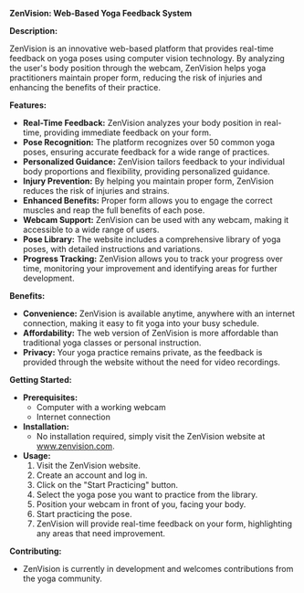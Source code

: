 **ZenVision: Web-Based Yoga Feedback System**

**Description:**

ZenVision is an innovative web-based platform that provides real-time feedback on yoga poses using computer vision technology. By analyzing the user's body position through the webcam, ZenVision helps yoga practitioners maintain proper form, reducing the risk of injuries and enhancing the benefits of their practice.

**Features:**

* **Real-Time Feedback:** ZenVision analyzes your body position in real-time, providing immediate feedback on your form.
* **Pose Recognition:** The platform recognizes over 50 common yoga poses, ensuring accurate feedback for a wide range of practices.
* **Personalized Guidance:** ZenVision tailors feedback to your individual body proportions and flexibility, providing personalized guidance.
* **Injury Prevention:** By helping you maintain proper form, ZenVision reduces the risk of injuries and strains.
* **Enhanced Benefits:** Proper form allows you to engage the correct muscles and reap the full benefits of each pose.
* **Webcam Support:** ZenVision can be used with any webcam, making it accessible to a wide range of users.
* **Pose Library:** The website includes a comprehensive library of yoga poses, with detailed instructions and variations.
* **Progress Tracking:** ZenVision allows you to track your progress over time, monitoring your improvement and identifying areas for further development.

**Benefits:**

* **Convenience:** ZenVision is available anytime, anywhere with an internet connection, making it easy to fit yoga into your busy schedule.
* **Affordability:** The web version of ZenVision is more affordable than traditional yoga classes or personal instruction.
* **Privacy:** Your yoga practice remains private, as the feedback is provided through the website without the need for video recordings.

**Getting Started:**

* **Prerequisites:**
    * Computer with a working webcam
    * Internet connection
* **Installation:**
    * No installation required, simply visit the ZenVision website at www.zenvision.com.
* **Usage:**
    1. Visit the ZenVision website.
    2. Create an account and log in.
    3. Click on the "Start Practicing" button.
    4. Select the yoga pose you want to practice from the library.
    5. Position your webcam in front of you, facing your body.
    6. Start practicing the pose.
    7. ZenVision will provide real-time feedback on your form, highlighting any areas that need improvement.

**Contributing:**

* ZenVision is currently in development and welcomes contributions from the yoga community.



